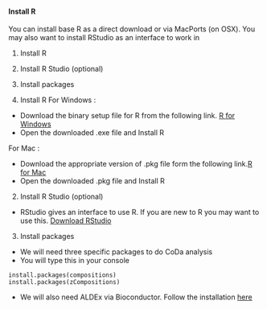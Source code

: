 #### Install R

You can install base R as a direct download or via MacPorts (on OSX). You may also want to install RStudio as an interface to work in 

1. Install R
2. Install R Studio (optional)
3. Install packages

1. Install R
For Windows :
- Download the binary setup file for R from the following link. [R for Windows](https://cran.r-project.org/bin/windows/base/)
- Open the downloaded .exe file and Install R


For Mac :
- Download the appropriate version of .pkg file form the following link.[R for Mac](https://cran.r-project.org/bin/macosx/)
- Open the downloaded .pkg file and Install R

2. Install R Studio (optional)
- RStudio gives an interface to use R. If you are new to R you may want to use this. [Download RStudio](https://www.rstudio.com/products/rstudio/download/)

3. Install packages
- We will need three specific packages to do CoDa analysis
- You will type this in your console

````
install.packages(compositions)
install.packages(zCompositions)
````
- We will also need ALDEx via Bioconductor. Follow the installation [here](https://bioconductor.org/packages/release/bioc/html/ALDEx2.html)

